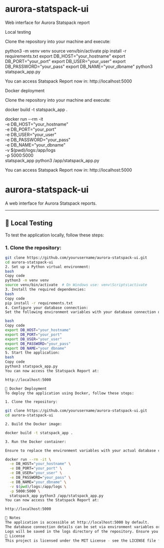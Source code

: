 # aurora-statspack-ui
Web interface for Aurora Statspack report


Local testing

Clone the repository into your machine and execute:

python3 -m venv venv
source venv/bin/activate
pip install -r requirements.txt
export DB_HOST="your_hostname" 
export DB_PORT="your_port" 
export DB_USER="your_user" 
export DB_PASSWORD="your_pass" 
export DB_NAME="your_dbname"
python3 statspack_app.py

You can access Statspack Report now in: http://localhost:5000


Docker deployment

Clone the repository into your machine and execute:

docker build -t statspack_app .

docker run --rm -it \
  -e DB_HOST="your_hostname" \
  -e DB_PORT="your_port" \
  -e DB_USER="your_user" \
  -e DB_PASSWORD="your_pass" \
  -e DB_NAME="your_dbname" \
  -v $(pwd)/logs:/app/logs \
  -p 5000:5000 \
  statspack_app python3 /app/statspack_app.py

You can access Statspack Report now in: http://localhost:5000




# aurora-statspack-ui
A web interface for Aurora Statspack reports.

---

## 🚀 Local Testing

To test the application locally, follow these steps:

### 1. Clone the repository:
```bash
git clone https://github.com/yourusername/aurora-statspack-ui.git
cd aurora-statspack-ui
2. Set up a Python virtual environment:
bash
Copy code
python3 -m venv venv
source venv/bin/activate  # On Windows use: venv\Scripts\activate
3. Install the required dependencies:
bash
Copy code
pip install -r requirements.txt
4. Configure your database connection:
Set the following environment variables with your database connection details:

bash
Copy code
export DB_HOST="your_hostname"
export DB_PORT="your_port"
export DB_USER="your_user"
export DB_PASSWORD="your_pass"
export DB_NAME="your_dbname"
5. Start the application:
bash
Copy code
python3 statspack_app.py
You can now access the Statspack Report at:

http://localhost:5000

🐳 Docker Deployment
To deploy the application using Docker, follow these steps:

1. Clone the repository:

git clone https://github.com/yourusername/aurora-statspack-ui.git
cd aurora-statspack-ui

2. Build the Docker image:

docker build -t statspack_app .

3. Run the Docker container:

Ensure to replace the environment variables with your actual database connection details.

docker run --rm -it \
  -e DB_HOST="your_hostname" \
  -e DB_PORT="your_port" \
  -e DB_USER="your_user" \
  -e DB_PASSWORD="your_pass" \
  -e DB_NAME="your_dbname" \
  -v $(pwd)/logs:/app/logs \
  -p 5000:5000 \
  statspack_app python3 /app/statspack_app.py
You can now access the Statspack Report at:

http://localhost:5000

📝 Notes
The application is accessible at http://localhost:5000 by default.
The database connection details can be set via environment variables or by modifying the statspack_app.py file.
Logs will be saved in the logs directory of the repository. Ensure you mount the volume (-v $(pwd)/logs:/app/logs) when running in Docker to persist logs.
📜 License
This project is licensed under the MIT License - see the LICENSE file for details.

